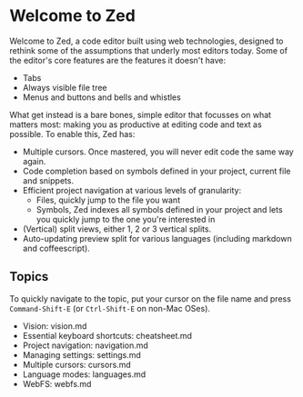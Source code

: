 Welcome to Zed
==============

Welcome to Zed, a code editor built using web technologies, designed to rethink
some of the assumptions that underly most editors today. Some of the editor's
core features are the features it doesn't have:

* Tabs
* Always visible file tree
* Menus and buttons and bells and whistles

What get instead is a bare bones, simple editor that focusses on what matters
most: making you as productive at editing code and text as possible. To enable
this, Zed has:

* Multiple cursors. Once mastered, you will never edit code the same way again.
* Code completion based on symbols defined in your project, current file and
  snippets.
* Efficient project navigation at various levels of granularity:
    * Files, quickly jump to the file you want
    * Symbols, Zed indexes all symbols defined in your project and lets you
      quickly jump to the one you're interested in
* (Vertical) split views, either 1, 2 or 3 vertical splits.
* Auto-updating preview split for various languages (including markdown and
  coffeescript).

Topics
------

To quickly navigate to the topic, put your cursor on the file name and press
`Command-Shift-E` (or `Ctrl-Shift-E` on non-Mac OSes).

* Vision: vision.md
* Essential keyboard shortcuts: cheatsheet.md
* Project navigation: navigation.md
* Managing settings: settings.md
* Multiple cursors: cursors.md
* Language modes: languages.md
* WebFS: webfs.md